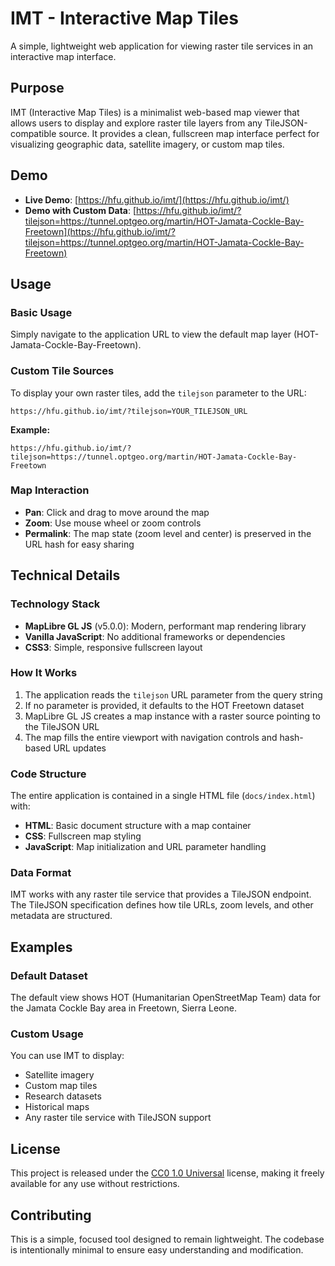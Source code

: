 # IMT - Interactive Map Tiles

A simple, lightweight web application for viewing raster tile services in an interactive map interface.

## Purpose

IMT (Interactive Map Tiles) is a minimalist web-based map viewer that allows users to display and explore raster tile layers from any TileJSON-compatible source. It provides a clean, fullscreen map interface perfect for visualizing geographic data, satellite imagery, or custom map tiles.

## Demo

- **Live Demo**: [https://hfu.github.io/imt/](https://hfu.github.io/imt/)
- **Demo with Custom Data**: [https://hfu.github.io/imt/?tilejson=https://tunnel.optgeo.org/martin/HOT-Jamata-Cockle-Bay-Freetown](https://hfu.github.io/imt/?tilejson=https://tunnel.optgeo.org/martin/HOT-Jamata-Cockle-Bay-Freetown)

## Usage

### Basic Usage
Simply navigate to the application URL to view the default map layer (HOT-Jamata-Cockle-Bay-Freetown).

### Custom Tile Sources
To display your own raster tiles, add the `tilejson` parameter to the URL:

```
https://hfu.github.io/imt/?tilejson=YOUR_TILEJSON_URL
```

**Example:**
```
https://hfu.github.io/imt/?tilejson=https://tunnel.optgeo.org/martin/HOT-Jamata-Cockle-Bay-Freetown
```

### Map Interaction
- **Pan**: Click and drag to move around the map
- **Zoom**: Use mouse wheel or zoom controls
- **Permalink**: The map state (zoom level and center) is preserved in the URL hash for easy sharing

## Technical Details

### Technology Stack
- **MapLibre GL JS** (v5.0.0): Modern, performant map rendering library
- **Vanilla JavaScript**: No additional frameworks or dependencies
- **CSS3**: Simple, responsive fullscreen layout

### How It Works
1. The application reads the `tilejson` URL parameter from the query string
2. If no parameter is provided, it defaults to the HOT Freetown dataset
3. MapLibre GL JS creates a map instance with a raster source pointing to the TileJSON URL
4. The map fills the entire viewport with navigation controls and hash-based URL updates

### Code Structure
The entire application is contained in a single HTML file (`docs/index.html`) with:
- **HTML**: Basic document structure with a map container
- **CSS**: Fullscreen map styling
- **JavaScript**: Map initialization and URL parameter handling

### Data Format
IMT works with any raster tile service that provides a TileJSON endpoint. The TileJSON specification defines how tile URLs, zoom levels, and other metadata are structured.

## Examples

### Default Dataset
The default view shows HOT (Humanitarian OpenStreetMap Team) data for the Jamata Cockle Bay area in Freetown, Sierra Leone.

### Custom Usage
You can use IMT to display:
- Satellite imagery
- Custom map tiles
- Research datasets
- Historical maps
- Any raster tile service with TileJSON support

## License

This project is released under the [CC0 1.0 Universal](LICENSE) license, making it freely available for any use without restrictions.

## Contributing

This is a simple, focused tool designed to remain lightweight. The codebase is intentionally minimal to ensure easy understanding and modification.